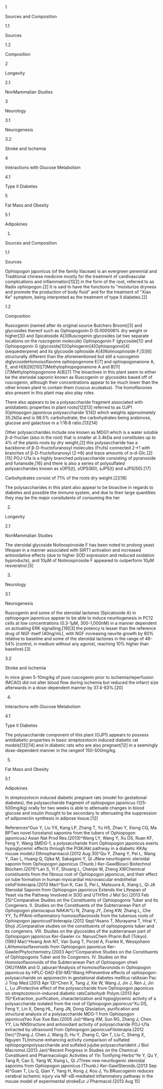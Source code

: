 1

Sources and Composition

1.1

Sources

1.2

Composition

2

Longevity

2.1

NonMammalian Studies

3

Neurology

3.1

Neurogenesis

3.2

Stroke and Ischemia

4

Interactions with Glucose Metabolism

4.1

Type II Diabetes

5

Fat Mass and Obesity

5.1

Adipokines

1.

Sources and Composition

1.1

Sources

Ophiopogon japonicus (of the family lilaceae) is an evergreen perennial and Traditional chinese medicine mostly for the treatment of cardivascular complications and inflammation[1][2] in the form of the root, referred to as Radix ophiopogon.[2] It is said to have the functions to "moisturize dryness and promote the production of body fluid" and for the treatment of "Xiao Ke" symptom, being interpreted as the treatment of type II diabetes.[2]

1.2

Composition

Ruscogenin (named after its original source Butchers Broom)[3] and glycosides thereof such as Ophiopogonin D (0.000006% dry weight or higher[3]) and Spicatoside A[3]Ruscogenin glycosides (at two separate locations on the ruscogenin molecule) Ophiopogonin F (glycoside[1]) and Ophiopogonin G (glycoside[1])Ophiogenin[4]Ophiopogonol[4] (sequesterpene) and its glycoside ophioside A[4]Nolinospiroside F,[5][6] structurally different than the aforementioned but still a ruscogenin diglycosideHomoisoflavone ophiopogonone E[7] and ophiopogonanone A, E, and H[8][9][10][7]Methylophiopogonanone A and B[11][7]Methylophiopogonone A[8][7]
The bioactives in this plant seem to either be the steriodal saponin known as Ruscogenin or glycosides based off of ruscogenin, although their concentrations appear to be much lower than the other known plant to contain them (ruscus aculeatus). The homoflavones also present in this plant may also play roles


There also appears to be a polysaccharide fragment associated with antidiabetic properties in plant roots[12][13] referred to as OJP1 (Ophiopogon japonicus polysaccharide 1[14]) which weights approximately 35.2kDa and is 98.5% carbohydrate; the carbohydrates being arabinose, glucose and galactose in a 1:16:8 ratio.[13][14] 

Other polysaccharides include one known as MDG1 which is a water soluble β-d-fructan (also in the root) that is smaller at 3.4kDa and constitutes up to 4% of the plants roots by dry weight,[2] this polysaccharide has a backbone of β-D-fructofuranosyl molecules (Frufs) connected 2→1 with branches of β-D-fructofuranosyl (2→6) and trace amounts of α-d-Glc.[2][15] POJ-U1a is a highly branched polysaccharide consisting of pyranoside and funanside,[16] and there is also a series of polysulfated polysaccharides known as sOPS(t), sOPS(80), sJPS(t) and sJPS(50).[17]

Carbohydrates consist of 71% of the roots dry weight.[2][18]


The polysaccharides in this plant also appear to be bioactive in regards to diabetes and possible the immune system, and due to their large quantities they may be the major consitutents of consuming the her


2.

Longevity

2.1

NonMammalian Studies

The steroidal glycoside Nolinospiroside F has been noted to prolong yeast lifespan in a manner associated with SIRT1 activation and increased antioxidative effects (due to higher SOD expression and reduced oxidation byproducts), and 10µM of Nolinospiroside F appeared to outperform 10µM resveratrol.[5]

3.

Neurology

3.1

Neurogenesis

Ruscogenin and some of the steroidal lactones (Spicatoside A) in ophiopogon japonicus appear to be able to induce neuritogenesis in PC12 cells at low concentrations (0.3-1μM, 300-1,000nM) in a manner dependent on activating ERK signalling;[19][3] the potency is lesser than the reference drug of NGF itself (40ng/mL), with NGF increasing neurite growth by 80% relative to baseline and some of the steroidal lactones in the range of 46-54% (control, in medium without any agonist, reaching 10% higher than baseline).[3]

3.2

Stroke and Ischemia

In mice given 5-10mg/kg of pure ruscogenin prior to ischemia/reperfusion (MCAO) did not alter blood flow during ischemia but reduced the infarct size afterwards in a dose-dependent manner by 37.4-63%.[20]

4.

Interactions with Glucose Metabolism

4.1

Type II Diabetes

The polysaccharide component of this plant (OJP1) appears to possess antidiabetic properties in basic streptozotocin induced diabetic rat models[13][14] and in diabetic rats who are also pregnant[12] in a seemingly dose-dependent manner in the rangeof 150-500mg/kg.

5.

Fat Mass and Obesity

5.1

Adipokines

In streptozotocin induced diabetic pregnant rats (model for gestational diabetes), the polysaccharide fragment of ophiopogon japonicus (125-500mg/kg) orally for two weeks is able to attenuate changes in blood glucose and insulin thought to be secondary to attenuating the suppression of adiponectin synthesis in adipose tissue.[12]

References^Guo Y, Liu YX, Kang LP, Zhang T, Yu HS, Zhao Y, Xiong CQ, Ma BPTwo novel furostanol saponins from the tubers of Ophiopogon japonicusJ Asian Nat Prod Res.(2013)^Wang LY, Wang Y, Xu DS, Ruan KF, Feng Y, Wang SMDG-1, a polysaccharide from Ophiopogon japonicus exerts hypoglycemic effects through the PI3K/Akt pathway in a diabetic KKAy mouse modelJ Ethnopharmacol.(2012 Aug 30)^Qu Y, Zhang Y, Pei L, Wang Y, Gao L, Huang Q, Ojika M, Sakagami Y, Qi JNew neuritogenic steroidal saponin from Ophiopogon japonicus (Thunb.) Ker-GawlBiosci Biotechnol Biochem.(2011)^Lan S, Yi F, Shuang L, Chenjie W, Zheng XWChemical constituents from the fibrous root of Ophiopogon japonicus, and their effect on tube formation in human myocardial microvascular endothelial cellsFitoterapia.(2013 Mar)^Sun K, Cao S, Pei L, Matsuura A, Xiang L, Qi JA Steroidal Saponin from Ophiopogon japonicus Extends the Lifespan of Yeast via the Pathway Involved in SOD and UTH1Int J Mol Sci.(2013 Feb 25)^Comparative Studies on the Constituents of Ophiopogonis Tuber and Its Congeners. II. Studies on the Constituents of the Subterranean Part of Ophiopogon planiscapus NAKAI^Li N, Zhang JY, Zeng KW, Zhang L, Che YY, Tu PFAnti-inflammatory homoisoflavonoids from the tuberous roots of Ophiopogon japonicusFitoterapia.(2012 Sep)^Asano T, Murayama T, Hirai Y, Shoji JComparative studies on the constituents of ophiopogonis tuber and its congeners. VIII. Studies on the glycosides of the subterranean part of Ophiopogon japonicus Ker-Gawler cv. NanusChem Pharm Bull (Tokyo).(1993 Mar)^Hoang Anh NT, Van Sung T, Porzel A, Franke K, Wessjohann LAHomoisoflavonoids from Ophiopogon japonicus Ker-GawlerPhytochemistry.(2003 Apr)^Comparative Studies on the Constituents of Ophiopogonis Tuber and Its Congeners. IV. Studies on the Homoisoflavonoids of the Subterranean Part of Ophiopogon ohwii OKUYAMA and O. jaburan^Analysis of homoisoflavonoids in Ophiopogon japonicus by HPLC-DAD-ESI-MS^Wang HPreventive effects of ophiopogon-polysaccharide on apiponectin in gestational diabetes mellitus ratAsian Pac J Trop Med.(2013 Apr 13)^Chen X, Tang J, Xie W, Wang J, Jin J, Ren J, Jin L, Lu JProtective effect of the polysaccharide from Ophiopogon japonicus on streptozotocin-induced diabetic ratsCarbohydr Polym.(2013 Apr 15)^Extraction, purification, characterization and hypoglycemic activity of a polysaccharide isolated from the root of Ophiopogon japonicus^Xu DS, Feng Y, Lin X, Deng HL, Fang JN, Dong QIsolation, purification and structural analysis of a polysaccharide MDG-1 from Ophiopogon japonicusYao Xue Xue Bao.(2005 Jul)^Wang XM, Sun RG, Zhang J, Chen YY, Liu NNStructure and antioxidant activity of polysaccharide POJ-U1a extracted by ultrasound from Ophiopogon japonicusFitoterapia.(2012 Dec)^Zhang J, Chen J, Wang D, Hu Y, Zhang C, Qin T, Liu C, Sheng X, Nguyen TLImmune-enhancing activity comparison of sulfated ophiopogonpolysaccharide and sulfated jujube polysaccharideInt J Biol Macromol.(2013 Jan)^Recent Progress in Studies on the Chemical Constituent and Pharmacologic Activities of Yin Tonifying Herbs^Ye Y, Qu Y, Tang R, Cao S, Yang W, Xiang L, Qi JThree new neuritogenic steroidal saponins from Ophiopogon japonicus (Thunb.) Ker-GawlSteroids.(2013 Sep 4)^Guan T, Liu Q, Qian Y, Yang H, Kong J, Kou J, Yu BRuscogenin reduces cerebral ischemic injury via NF-κB-mediated inflammatory pathway in the mouse model of experimental strokeEur J Pharmacol.(2013 Aug 15)